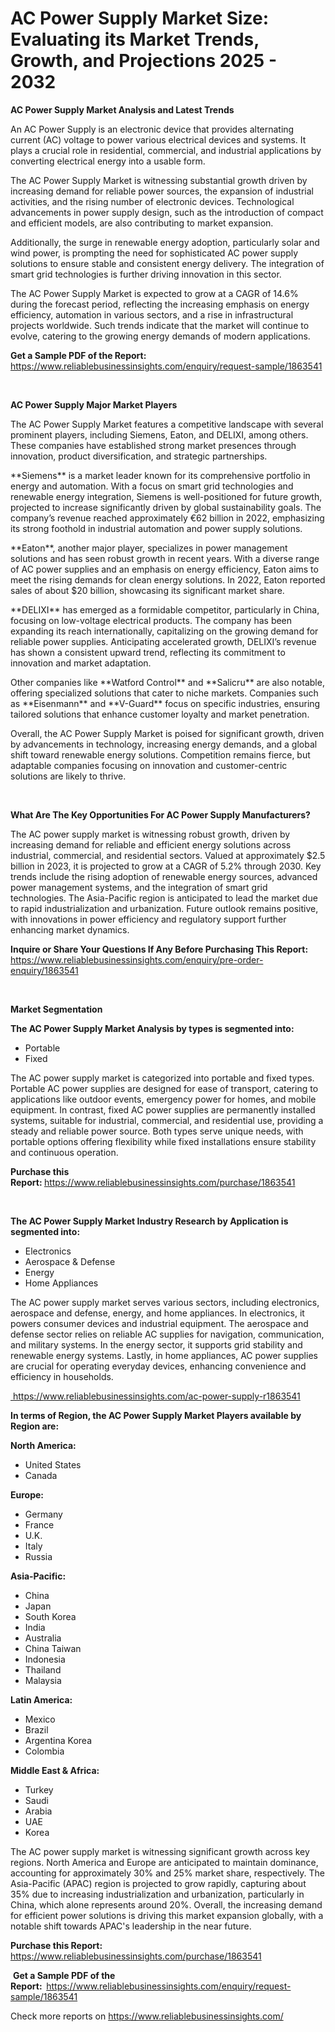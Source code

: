 <p><h1>AC Power Supply Market Size: Evaluating its Market Trends, Growth, and Projections 2025 - 2032</h1></p><p><strong>AC Power Supply Market Analysis and Latest Trends</strong></p>
<p><p>An AC Power Supply is an electronic device that provides alternating current (AC) voltage to power various electrical devices and systems. It plays a crucial role in residential, commercial, and industrial applications by converting electrical energy into a usable form. </p><p>The AC Power Supply Market is witnessing substantial growth driven by increasing demand for reliable power sources, the expansion of industrial activities, and the rising number of electronic devices. Technological advancements in power supply design, such as the introduction of compact and efficient models, are also contributing to market expansion. </p><p>Additionally, the surge in renewable energy adoption, particularly solar and wind power, is prompting the need for sophisticated AC power supply solutions to ensure stable and consistent energy delivery. The integration of smart grid technologies is further driving innovation in this sector. </p><p>The AC Power Supply Market is expected to grow at a CAGR of 14.6% during the forecast period, reflecting the increasing emphasis on energy efficiency, automation in various sectors, and a rise in infrastructural projects worldwide. Such trends indicate that the market will continue to evolve, catering to the growing energy demands of modern applications.</p></p>
<p><strong>Get a Sample PDF of the Report:&nbsp;</strong> <a href="https://www.reliablebusinessinsights.com/enquiry/request-sample/1863541?utm_campaign=2226&utm_medium=2&utm_source=Github&utm_content=ia&utm_term=13022025&utm_id=ac-power-supply">https://www.reliablebusinessinsights.com/enquiry/request-sample/1863541</a></p>
<p>&nbsp;</p>
<p><strong>AC Power Supply Major Market Players</strong></p>
<p><p>The AC Power Supply Market features a competitive landscape with several prominent players, including Siemens, Eaton, and DELIXI, among others. These companies have established strong market presences through innovation, product diversification, and strategic partnerships.</p><p>**Siemens** is a market leader known for its comprehensive portfolio in energy and automation. With a focus on smart grid technologies and renewable energy integration, Siemens is well-positioned for future growth, projected to increase significantly driven by global sustainability goals. The company’s revenue reached approximately €62 billion in 2022, emphasizing its strong foothold in industrial automation and power supply solutions.</p><p>**Eaton**, another major player, specializes in power management solutions and has seen robust growth in recent years. With a diverse range of AC power supplies and an emphasis on energy efficiency, Eaton aims to meet the rising demands for clean energy solutions. In 2022, Eaton reported sales of about $20 billion, showcasing its significant market share.</p><p>**DELIXI** has emerged as a formidable competitor, particularly in China, focusing on low-voltage electrical products. The company has been expanding its reach internationally, capitalizing on the growing demand for reliable power supplies. Anticipating accelerated growth, DELIXI’s revenue has shown a consistent upward trend, reflecting its commitment to innovation and market adaptation.</p><p>Other companies like **Watford Control** and **Salicru** are also notable, offering specialized solutions that cater to niche markets. Companies such as **Eisenmann** and **V-Guard** focus on specific industries, ensuring tailored solutions that enhance customer loyalty and market penetration.</p><p>Overall, the AC Power Supply Market is poised for significant growth, driven by advancements in technology, increasing energy demands, and a global shift toward renewable energy solutions. Competition remains fierce, but adaptable companies focusing on innovation and customer-centric solutions are likely to thrive.</p></p>
<p>&nbsp;</p>
<p><strong>What Are The Key Opportunities For AC Power Supply Manufacturers?</strong></p>
<p><p>The AC power supply market is witnessing robust growth, driven by increasing demand for reliable and efficient energy solutions across industrial, commercial, and residential sectors. Valued at approximately $2.5 billion in 2023, it is projected to grow at a CAGR of 5.2% through 2030. Key trends include the rising adoption of renewable energy sources, advanced power management systems, and the integration of smart grid technologies. The Asia-Pacific region is anticipated to lead the market due to rapid industrialization and urbanization. Future outlook remains positive, with innovations in power efficiency and regulatory support further enhancing market dynamics.</p></p>
<p><strong>Inquire or Share Your Questions If Any Before Purchasing This Report:</strong> <a href="https://www.reliablebusinessinsights.com/enquiry/pre-order-enquiry/1863541?utm_campaign=2226&utm_medium=2&utm_source=Github&utm_content=ia&utm_term=13022025&utm_id=ac-power-supply">https://www.reliablebusinessinsights.com/enquiry/pre-order-enquiry/1863541</a></p>
<p>&nbsp;</p>
<p><strong>Market Segmentation</strong></p>
<p><strong>The AC Power Supply Market Analysis by types is segmented into:</strong></p>
<p><ul><li>Portable</li><li>Fixed</li></ul></p>
<p><p>The AC power supply market is categorized into portable and fixed types. Portable AC power supplies are designed for ease of transport, catering to applications like outdoor events, emergency power for homes, and mobile equipment. In contrast, fixed AC power supplies are permanently installed systems, suitable for industrial, commercial, and residential use, providing a steady and reliable power source. Both types serve unique needs, with portable options offering flexibility while fixed installations ensure stability and continuous operation.</p></p>
<p><strong>Purchase this Report:&nbsp;</strong><a href="https://www.reliablebusinessinsights.com/purchase/1863541?utm_campaign=2226&utm_medium=2&utm_source=Github&utm_content=ia&utm_term=13022025&utm_id=ac-power-supply">https://www.reliablebusinessinsights.com/purchase/1863541</a></p>
<p>&nbsp;</p>
<p><strong>The AC Power Supply Market Industry Research by Application is segmented into:</strong></p>
<p><ul><li>Electronics</li><li>Aerospace & Defense</li><li>Energy</li><li>Home Appliances</li></ul></p>
<p><p>The AC power supply market serves various sectors, including electronics, aerospace and defense, energy, and home appliances. In electronics, it powers consumer devices and industrial equipment. The aerospace and defense sector relies on reliable AC supplies for navigation, communication, and military systems. In the energy sector, it supports grid stability and renewable energy systems. Lastly, in home appliances, AC power supplies are crucial for operating everyday devices, enhancing convenience and efficiency in households.</p></p>
<p><a href="https://www.reliablebusinessinsights.com/ac-power-supply-r1863541?utm_campaign=2226&utm_medium=2&utm_source=Github&utm_content=ia&utm_term=13022025&utm_id=ac-power-supply">&nbsp;https://www.reliablebusinessinsights.com/ac-power-supply-r1863541</a></p>
<p><strong>In terms of Region, the AC Power Supply Market Players available by Region are:</strong></p>
<p>
    <p> <strong> North America: </strong>
        <ul>
            <li>United States</li>
            <li>Canada</li>
        </ul>
        </p> 
    <p> <strong> Europe: </strong>
        <ul>
            <li>Germany</li>
            <li>France</li>
            <li>U.K.</li>
            <li>Italy</li>
            <li>Russia</li>
        </ul>
        </p> 
    <p> <strong> Asia-Pacific: </strong>
        <ul>
            <li>China</li>
            <li>Japan</li>
            <li>South Korea</li>
            <li>India</li>
            <li>Australia</li>
            <li>China Taiwan</li>
            <li>Indonesia</li>
            <li>Thailand</li>
            <li>Malaysia</li>
        </ul>
        </p> 
    <p> <strong> Latin America: </strong>
        <ul>
            <li>Mexico</li>
            <li>Brazil</li>
            <li>Argentina Korea</li>
            <li>Colombia</li>
        </ul>
        </p> 
    <p> <strong> Middle East & Africa: </strong>
        <ul>
            <li>Turkey</li>
            <li>Saudi</li>
            <li>Arabia</li>
            <li>UAE</li>
            <li>Korea</li>
        </ul>
    </p>
    </p>
<p><p>The AC power supply market is witnessing significant growth across key regions. North America and Europe are anticipated to maintain dominance, accounting for approximately 30% and 25% market share, respectively. The Asia-Pacific (APAC) region is projected to grow rapidly, capturing about 35% due to increasing industrialization and urbanization, particularly in China, which alone represents around 20%. Overall, the increasing demand for efficient power solutions is driving this market expansion globally, with a notable shift towards APAC's leadership in the near future.</p></p>
<p><strong>Purchase this Report: </strong><a href="https://www.reliablebusinessinsights.com/purchase/1863541?utm_campaign=2226&utm_medium=2&utm_source=Github&utm_content=ia&utm_term=13022025&utm_id=ac-power-supply">https://www.reliablebusinessinsights.com/purchase/1863541</a></p>
<p>&nbsp;<strong>Get a Sample PDF of the Report:&nbsp;&nbsp;</strong><a href="https://www.reliablebusinessinsights.com/enquiry/request-sample/1863541?utm_campaign=2226&utm_medium=2&utm_source=Github&utm_content=ia&utm_term=13022025&utm_id=ac-power-supply">https://www.reliablebusinessinsights.com/enquiry/request-sample/1863541</a></p>
<p><strong></strong></p>
<p>Check more reports on <a href="https://www.reliablebusinessinsights.com/?utm_campaign=2226&utm_medium=2&utm_source=Github&utm_content=ia&utm_term=13022025&utm_id=ac-power-supply">https://www.reliablebusinessinsights.com/</a></p>